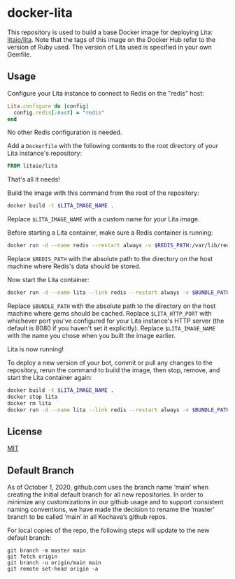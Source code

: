 # docker-lita

This repository is used to build a base Docker image for deploying Lita: [litaio/lita](https://hub.docker.com/r/litaio/lita/). Note that the tags of this image on the Docker Hub refer to the version of Ruby used. The version of Lita used is specified in your own Gemfile.

## Usage

Configure your Lita instance to connect to Redis on the "redis" host:

``` ruby
Lita.configure do |config|
  config.redis[:host] = "redis"
end
```

No other Redis configuration is needed.

Add a `Dockerfile` with the following contents to the root directory of your Lita instance's repository:

``` Dockerfile
FROM litaio/lita
```

That's all it needs!

Build the image with this command from the root of the repository:

``` bash
docker build -t $LITA_IMAGE_NAME .
```

Replace `$LITA_IMAGE_NAME` with a custom name for your Lita image.

Before starting a Lita container, make sure a Redis container is running:

``` bash
docker run -d --name redis --restart always -v $REDIS_PATH:/var/lib/redis litaio/redis
```

Replace `$REDIS_PATH` with the absolute path to the directory on the host machine where Redis's data should be stored.

Now start the Lita container:

``` bash
docker run -d --name lita --link redis --restart always -v $BUNDLE_PATH:/var/bundle -p 80:$LITA_HTTP_PORT $LITA_IMAGE_NAME
```

Replace `$BUNDLE_PATH` with the absolute path to the directory on the host machine where gems should be cached. Replace `$LITA_HTTP_PORT` with whichever port you've configured for your Lita instance's HTTP server (the default is 8080 if you haven't set it explicitly). Replace `$LITA_IMAGE_NAME` with the name you chose when you built the image earlier.

Lita is now running!

To deploy a new version of your bot, commit or pull any changes to the repository, rerun the command to build the image, then stop, remove, and start the Lita container again:

~~~ bash
docker build -t $LITA_IMAGE_NAME .
docker stop lita
docker rm lita
docker run -d --name lita --link redis --restart always -v $BUNDLE_PATH:/var/bundle -p 80:$LITA_HTTP_PORT $LITA_IMAGE_NAME
~~~

## License

[MIT](http://opensource.org/licenses/MIT)


## Default Branch

As of October 1, 2020, github.com uses the branch name ‘main’ when creating the initial default branch for all new repositories.  In order to minimize any customizations in our github usage and to support consistent naming conventions, we have made the decision to rename the ‘master’ branch to be called ‘main’ in all Kochava’s github repos.

For local copies of the repo, the following steps will update to the new default branch:

```
git branch -m master main
git fetch origin
git branch -u origin/main main
git remote set-head origin -a
```
